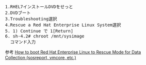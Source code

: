 <pre>
1.RHEL7インストールDVDをせっと
2.DVDブート
3.Troubleshooting選択
4.Rescue a Red Hat Enterprise Linux System選択
5. 1) Continue で 1[Return]
6. sh-4.2# chroot /mnt/sysimage
  コマンド入力
</pre>

参考
[How to boot Red Hat Enterprise Linux to Rescue Mode for Data Collection (sosreport, vmcore, etc.)](https://access.redhat.com/articles/3405661#rhel7rescue "How to boot Red Hat Enterprise Linux to Rescue Mode for Data Collection (sosreport, vmcore, etc.)")
